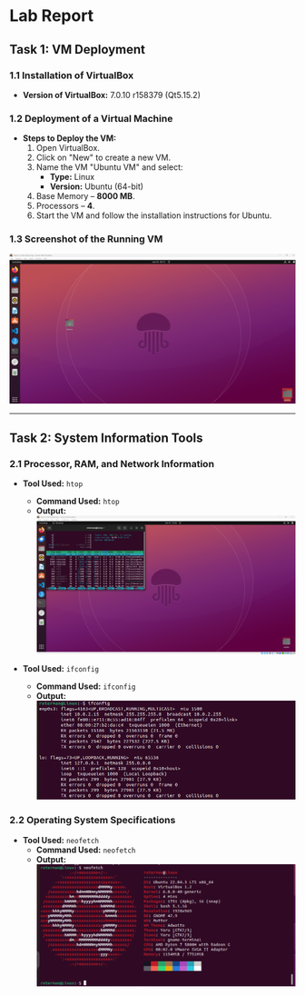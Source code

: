 
# Lab Report

## Task 1: VM Deployment

### 1.1 Installation of VirtualBox
- **Version of VirtualBox:** 7.0.10 r158379 (Qt5.15.2)

### 1.2 Deployment of a Virtual Machine
- **Steps to Deploy the VM:**
  1. Open VirtualBox.
  2. Click on "New" to create a new VM.
  3. Name the VM "Ubuntu VM" and select:
     - **Type:** Linux
     - **Version:** Ubuntu (64-bit)
  4. Base Memory – **8000 MB**.
  5. Processors – **4**.
  8. Start the VM and follow the installation instructions for Ubuntu.

### 1.3 Screenshot of the Running VM
![Running VM](screenshot1.png)

---

## Task 2: System Information Tools

### 2.1 Processor, RAM, and Network Information
- **Tool Used:** `htop`
  - **Command Used:** `htop`
  - **Output:**
![htop](screenshot2.png)

- **Tool Used:** `ifconfig`
  - **Command Used:** `ifconfig`
  - **Output:**
![ifconfig](screenshot3.png)

### 2.2 Operating System Specifications
- **Tool Used:** `neofetch`
  - **Command Used:** `neofetch`
  - **Output:**
![neofetch](screenshot4.png)

